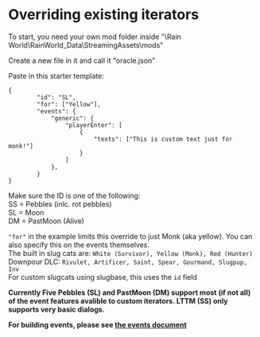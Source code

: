 # Overriding existing iterators

To start, you need your own mod folder inside "\Rain World\RainWorld_Data\StreamingAssets\mods"

Create a new file in it and call it "oracle.json"

Paste in this starter template:

```
{
        "id": "SL",
        "for": ["Yellow"],
        "events": {
            "generic": {
                "playerEnter": [
                    {
                        "texts": ["This is custom text just for monk!"]
                    }
                ]
            },
        }
}
```

Make sure the ID is one of the following:  
SS = Pebbles (inlc. rot pebbles)  
SL = Moon   
DM = PastMoon (Alive)  

`"for"` in the example limits this override to just Monk (aka yellow). You can also specify this on the events themselves.  
The built in slug cats are: `White (Survivor), Yellow (Monk), Red (Hunter)`  
Downpour DLC: `Rivulet, Artificer, Saint, Spear, Gourmand, Slugpup, Inv`  
For custom slugcats using slugbase, this uses the `id` field

**Currently Five Pebbles (SL) and PastMoon (DM) support most (if not all) of the event features avalible to custom iterators. LTTM (SS) only supports very basic dialogs.**

**For building events, please see [the events document](~/events.md)**
